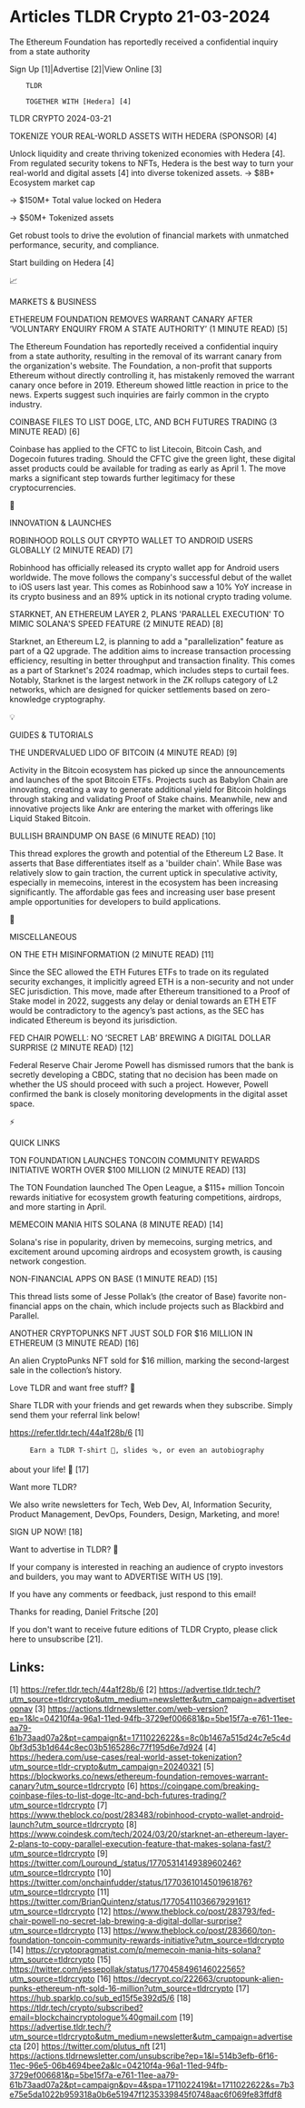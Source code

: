 # Articles TLDR Crypto 21-03-2024

The Ethereum Foundation has reportedly received a confidential inquiry
from a state authority  

Sign Up [1]|Advertise [2]|View Online [3] 

		TLDR 

		TOGETHER WITH [Hedera] [4]

TLDR CRYPTO 2024-03-21

 TOKENIZE YOUR REAL-WORLD ASSETS WITH HEDERA (SPONSOR) [4] 

 Unlock liquidity and create thriving tokenized economies with Hedera
[4]. From regulated security tokens to NFTs, Hedera is the best way to
turn your real-world and digital assets [4] into diverse tokenized
assets.
→ $8B+ Ecosystem market cap

→ $150M+ Total value locked on Hedera

→ $50M+ Tokenized assets

Get robust tools to drive the evolution of financial markets with
unmatched performance, security, and compliance.

Start building on Hedera [4]

📈 

MARKETS & BUSINESS

 ETHEREUM FOUNDATION REMOVES WARRANT CANARY AFTER ‘VOLUNTARY ENQUIRY
FROM A STATE AUTHORITY’ (1 MINUTE READ) [5] 

 The Ethereum Foundation has reportedly received a confidential
inquiry from a state authority, resulting in the removal of its
warrant canary from the organization's website. The Foundation, a
non-profit that supports Ethereum without directly controlling it, has
mistakenly removed the warrant canary once before in 2019. Ethereum
showed little reaction in price to the news. Experts suggest such
inquiries are fairly common in the crypto industry. 

 COINBASE FILES TO LIST DOGE, LTC, AND BCH FUTURES TRADING (3 MINUTE
READ) [6] 

 Coinbase has applied to the CFTC to list Litecoin, Bitcoin Cash, and
Dogecoin futures trading. Should the CFTC give the green light, these
digital asset products could be available for trading as early as
April 1. The move marks a significant step towards further legitimacy
for these cryptocurrencies. 

🚀 

INNOVATION & LAUNCHES

 ROBINHOOD ROLLS OUT CRYPTO WALLET TO ANDROID USERS GLOBALLY (2 MINUTE
READ) [7] 

 Robinhood has officially released its crypto wallet app for Android
users worldwide. The move follows the company's successful debut of
the wallet to iOS users last year. This comes as Robinhood saw a 10%
YoY increase in its crypto business and an 89% uptick in its notional
crypto trading volume. 

 STARKNET, AN ETHEREUM LAYER 2, PLANS 'PARALLEL EXECUTION' TO MIMIC
SOLANA'S SPEED FEATURE (2 MINUTE READ) [8] 

 Starknet, an Ethereum L2, is planning to add a "parallelization"
feature as part of a Q2 upgrade. The addition aims to increase
transaction processing efficiency, resulting in better throughput and
transaction finality. This comes as a part of Starknet's 2024 roadmap,
which includes steps to curtail fees. Notably, Starknet is the largest
network in the ZK rollups category of L2 networks, which are designed
for quicker settlements based on zero-knowledge cryptography. 

💡 

GUIDES & TUTORIALS

 THE UNDERVALUED LIDO OF BITCOIN (4 MINUTE READ) [9] 

 Activity in the Bitcoin ecosystem has picked up since the
announcements and launches of the spot Bitcoin ETFs. Projects such as
Babylon Chain are innovating, creating a way to generate additional
yield for Bitcoin holdings through staking and validating Proof of
Stake chains. Meanwhile, new and innovative projects like Ankr are
entering the market with offerings like Liquid Staked Bitcoin. 

 BULLISH BRAINDUMP ON BASE (6 MINUTE READ) [10] 

 This thread explores the growth and potential of the Ethereum L2
Base. It asserts that Base differentiates itself as a 'builder chain'.
While Base was relatively slow to gain traction, the current uptick in
speculative activity, especially in memecoins, interest in the
ecosystem has been increasing significantly. The affordable gas fees
and increasing user base present ample opportunities for developers to
build applications. 

🦄 

MISCELLANEOUS

 ON THE ETH MISINFORMATION (2 MINUTE READ) [11] 

 Since the SEC allowed the ETH Futures ETFs to trade on its regulated
security exchanges, it implicitly agreed ETH is a non-security and not
under SEC jurisdiction. This move, made after Ethereum transitioned to
a Proof of Stake model in 2022, suggests any delay or denial towards
an ETH ETF would be contradictory to the agency’s past actions, as
the SEC has indicated Ethereum is beyond its jurisdiction. 

 FED CHAIR POWELL: NO ’SECRET LAB’ BREWING A DIGITAL DOLLAR
SURPRISE (2 MINUTE READ) [12] 

 Federal Reserve Chair Jerome Powell has dismissed rumors that the
bank is secretly developing a CBDC, stating that no decision has been
made on whether the US should proceed with such a project. However,
Powell confirmed the bank is closely monitoring developments in the
digital asset space. 

⚡ 

QUICK LINKS

 TON FOUNDATION LAUNCHES TONCOIN COMMUNITY REWARDS INITIATIVE WORTH
OVER $100 MILLION (2 MINUTE READ) [13] 

 The TON Foundation launched The Open League, a $115+ million Toncoin
rewards initiative for ecosystem growth featuring competitions,
airdrops, and more starting in April. 

 MEMECOIN MANIA HITS SOLANA (8 MINUTE READ) [14] 

 Solana's rise in popularity, driven by memecoins, surging metrics,
and excitement around upcoming airdrops and ecosystem growth, is
causing network congestion. 

 NON-FINANCIAL APPS ON BASE (1 MINUTE READ) [15] 

 This thread lists some of Jesse Pollak’s (the creator of Base)
favorite non-financial apps on the chain, which include projects such
as Blackbird and Parallel. 

 ANOTHER CRYPTOPUNKS NFT JUST SOLD FOR $16 MILLION IN ETHEREUM (3
MINUTE READ) [16] 

 An alien CryptoPunks NFT sold for $16 million, marking the
second-largest sale in the collection’s history. 

Love TLDR and want free stuff? 🎁

 Share TLDR with your friends and get rewards when they subscribe.
Simply send them your referral link below! 

 https://refer.tldr.tech/44a1f28b/6 [1] 

		 Earn a TLDR T-shirt 👕, slides 🩴, or even an autobiography
about your life! 🤯 [17] 

Want more TLDR?

 We also write newsletters for Tech, Web Dev, AI, Information
Security, Product Management, DevOps, Founders, Design, Marketing, and
more! 

SIGN UP NOW! [18] 

Want to advertise in TLDR? 📰

 If your company is interested in reaching an audience of crypto
investors and builders, you may want to ADVERTISE WITH US [19]. 

 If you have any comments or feedback, just respond to this email! 

Thanks for reading, 
Daniel Fritsche [20] 

If you don't want to receive future editions of TLDR Crypto,
please click here to unsubscribe [21]. 

 

Links:
------
[1] https://refer.tldr.tech/44a1f28b/6
[2] https://advertise.tldr.tech/?utm_source=tldrcrypto&utm_medium=newsletter&utm_campaign=advertisetopnav
[3] https://actions.tldrnewsletter.com/web-version?ep=1&lc=04210f4a-96a1-11ed-94fb-3729ef006681&p=5be15f7a-e761-11ee-aa79-61b73aad07a2&pt=campaign&t=1711022622&s=8c0b1467a515d24c7e5c4d0bf3d53b1d644c8ec03b5165286c77f195d6e7d924
[4] https://hedera.com/use-cases/real-world-asset-tokenization?utm_source=tldr-crypto&utm_campaign=20240321
[5] https://blockworks.co/news/ethereum-foundation-removes-warrant-canary?utm_source=tldrcrypto
[6] https://coingape.com/breaking-coinbase-files-to-list-doge-ltc-and-bch-futures-trading/?utm_source=tldrcrypto
[7] https://www.theblock.co/post/283483/robinhood-crypto-wallet-android-launch?utm_source=tldrcrypto
[8] https://www.coindesk.com/tech/2024/03/20/starknet-an-ethereum-layer-2-plans-to-copy-parallel-execution-feature-that-makes-solana-fast/?utm_source=tldrcrypto
[9] https://twitter.com/Louround_/status/1770531414938960246?utm_source=tldrcrypto
[10] https://twitter.com/onchainfudder/status/1770361014501961876?utm_source=tldrcrypto
[11] https://twitter.com/BrianQuintenz/status/1770541103667929161?utm_source=tldrcrypto
[12] https://www.theblock.co/post/283793/fed-chair-powell-no-secret-lab-brewing-a-digital-dollar-surprise?utm_source=tldrcrypto
[13] https://www.theblock.co/post/283660/ton-foundation-toncoin-community-rewards-initiative?utm_source=tldrcrypto
[14] https://cryptopragmatist.com/p/memecoin-mania-hits-solana?utm_source=tldrcrypto
[15] https://twitter.com/jessepollak/status/1770458496146022565?utm_source=tldrcrypto
[16] https://decrypt.co/222663/cruptopunk-alien-punks-ethereum-nft-sold-16-million?utm_source=tldrcrypto
[17] https://hub.sparklp.co/sub_ed15f5e392d5/6
[18] https://tldr.tech/crypto/subscribed?email=blockchaincryptologue%40gmail.com
[19] https://advertise.tldr.tech/?utm_source=tldrcrypto&utm_medium=newsletter&utm_campaign=advertisecta
[20] https://twitter.com/plutus_nft
[21] https://actions.tldrnewsletter.com/unsubscribe?ep=1&l=514b3efb-6f16-11ec-96e5-06b4694bee2a&lc=04210f4a-96a1-11ed-94fb-3729ef006681&p=5be15f7a-e761-11ee-aa79-61b73aad07a2&pt=campaign&pv=4&spa=1711022419&t=1711022622&s=7b3e75e5da1022b959318a0b6e51947f1235339845f0748aac6f069fe83ffdf8